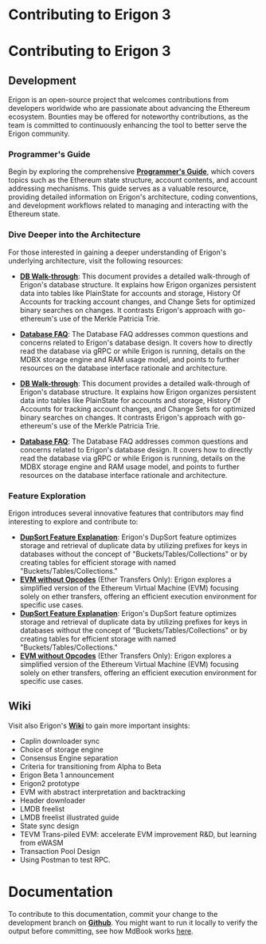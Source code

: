 # Contributing to Erigon 3
# Contributing to Erigon 3

## Development

Erigon is an open-source project that welcomes contributions from developers worldwide who are passionate about advancing the Ethereum ecosystem. Bounties may be offered for noteworthy contributions, as the team is committed to continuously enhancing the tool to better serve the Erigon community.

### Programmer's Guide

Begin by exploring the comprehensive **[Programmer's Guide](https://github.com/ledgerwatch/erigon/blob/devel/docs/programmers_guide/guide.md)**, which covers topics such as the Ethereum state structure, account contents, and account addressing mechanisms. This guide serves as a valuable resource, providing detailed information on Erigon's architecture, coding conventions, and development workflows related to managing and interacting with the Ethereum state.

### Dive Deeper into the Architecture

For those interested in gaining a deeper understanding of Erigon's underlying architecture, visit the following resources:
- **[DB Walk-through](https://github.com/erigontech/erigon/blob/release/2.60/docs/programmers_guide/db_walkthrough.MD)**: This document provides a detailed walk-through of Erigon's database structure. It explains how Erigon organizes persistent data into tables like PlainState for accounts and storage, History Of Accounts for tracking account changes, and Change Sets for optimized binary searches on changes. It contrasts Erigon's approach with go-ethereum's use of the Merkle Patricia Trie.
- **[Database FAQ](https://github.com/erigontech/erigon/blob/release/2.60/docs/programmers_guide/db_faq.md)**: The Database FAQ addresses common questions and concerns related to Erigon's database design. It covers how to directly read the database via gRPC or while Erigon is running, details on the MDBX storage engine and RAM usage model, and points to further resources on the database interface rationale and architecture.

- **[DB Walk-through](https://github.com/erigontech/erigon/blob/release/2.60/docs/programmers_guide/db_walkthrough.MD)**: This document provides a detailed walk-through of Erigon's database structure. It explains how Erigon organizes persistent data into tables like PlainState for accounts and storage, History Of Accounts for tracking account changes, and Change Sets for optimized binary searches on changes. It contrasts Erigon's approach with go-ethereum's use of the Merkle Patricia Trie.
- **[Database FAQ](https://github.com/erigontech/erigon/blob/release/2.60/docs/programmers_guide/db_faq.md)**: The Database FAQ addresses common questions and concerns related to Erigon's database design. It covers how to directly read the database via gRPC or while Erigon is running, details on the MDBX storage engine and RAM usage model, and points to further resources on the database interface rationale and architecture.


### Feature Exploration
Erigon introduces several innovative features that contributors may find interesting to explore and contribute to:
- **[DupSort Feature Explanation](https://github.com/erigontech/erigon/blob/release/2.60/docs/programmers_guide/dupsort.md)**: Erigon's DupSort feature optimizes storage and retrieval of duplicate data by utilizing prefixes for keys in databases without the concept of "Buckets/Tables/Collections" or by creating tables for efficient storage with named "Buckets/Tables/Collections."
- **[EVM without Opcodes](https://github.com/erigontech/erigon/blob/release/2.60/docs/evm_semantics.md)** (Ether Transfers Only): Erigon explores a simplified version of the Ethereum Virtual Machine (EVM) focusing solely on ether transfers, offering an efficient execution environment for specific use cases.
- **[DupSort Feature Explanation](https://github.com/erigontech/erigon/blob/release/2.60/docs/programmers_guide/dupsort.md)**: Erigon's DupSort feature optimizes storage and retrieval of duplicate data by utilizing prefixes for keys in databases without the concept of "Buckets/Tables/Collections" or by creating tables for efficient storage with named "Buckets/Tables/Collections."
- **[EVM without Opcodes](https://github.com/erigontech/erigon/blob/release/2.60/docs/evm_semantics.md)** (Ether Transfers Only): Erigon explores a simplified version of the Ethereum Virtual Machine (EVM) focusing solely on ether transfers, offering an efficient execution environment for specific use cases.

## Wiki

Visit also Erigon's **[Wiki](https://github.com/ledgerwatch/erigon/wiki)** to gain more important insights:
- Caplin downloader sync
- Choice of storage engine
- Consensus Engine separation
- Criteria for transitioning from Alpha to Beta
- Erigon Beta 1 announcement
- Erigon2 prototype
- EVM with abstract interpretation and backtracking
- Header downloader
- LMDB freelist
- LMDB freelist illustrated guide
- State sync design
- TEVM Trans-piled EVM: accelerate EVM improvement R&D, but learning from eWASM
- Transaction Pool Design
- Using Postman to test RPC.

# Documentation

To contribute to this documentation, commit your change to the development branch on **[Github](https://github.com/erigontech/docs/tree/development)**. You might want to run it locally to verify the output before committing, see how MdBook works [here](https://rust-lang.github.io/mdBook/index.html).